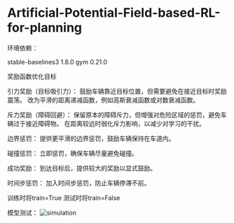# Artificial-Potential-Field-based-RL-for-planning
环境依赖：

stable-baselines3            1.8.0
gym                          0.21.0

奖励函数优化目标

引力奖励（目标吸引力）：
鼓励车辆靠近目标位置，但需要避免在接近目标时奖励震荡。
改为平滑的距离递减函数，例如高斯衰减函数或对数衰减函数。

斥力奖励（障碍回避）：
保留原本的障碍斥力，但增强对危险区域的惩罚，避免车辆过于接近障碍物。
在距离较远时弱化斥力影响，以减少对学习的干扰。

边界惩罚：
提供更平滑的边界惩罚，鼓励车辆保持在车道内。

碰撞惩罚：
立即惩罚，确保车辆尽量避免碰撞。

成功奖励：
到达目标后，提供较大的奖励以显式鼓励。

时间步惩罚：
加入时间步惩罚，防止车辆停滞不前。

训练时将train=True
测试时将train=False

模型测试：
![simulation](https://github.com/user-attachments/assets/7b79de7a-be3f-46e0-9aa2-60c3e3dc258a)

